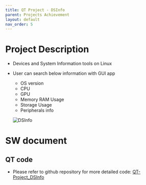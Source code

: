 ```yaml
---
title: QT Project - DSInfo
parent: Projects Achievement
layout: default
nav_order: 5
---
```


# Project Description
- Devices and System Information tools on Linux
- User can search below information with GUI app
  - OS version
  - CPU
  - GPU
  - Memory RAM Usage
  - Storage Usage
  - Peripherals info
  
  ![DSInfo](https://github.com/user-attachments/assets/208e8665-19e2-43ff-8c97-ba281e5729b7)

# SW document
## QT code
- Please refer to github repository for more detailed code: [QT-Project_DSInfo](https://github.com/OwenDuckLee/QT-Project_DSInfo.git)


